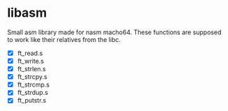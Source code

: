 # libasm

Small asm library made for nasm macho64. These functions are supposed to work like their relatives from the libc.

- [x] ft_read.s
- [x] ft_write.s
- [x] ft_strlen.s
- [x] ft_strcpy.s
- [x] ft_strcmp.s
- [x] ft_strdup.s
- [x] ft_putstr.s
